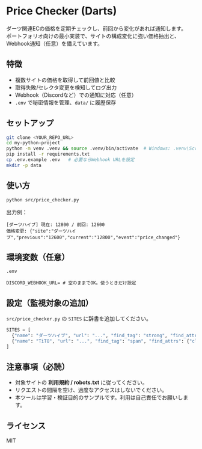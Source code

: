 # Price Checker (Darts)

ダーツ関連ECの価格を定期チェックし、前回から変化があれば通知します。  
ポートフォリオ向けの最小実装で、サイトの構成変化に強い価格抽出と、Webhook通知（任意）を備えています。

## 特徴
- 複数サイトの価格を取得して前回値と比較
- 取得失敗/セレクタ変更を検知してログ出力
- Webhook（Discordなど）での通知に対応（任意）
- `.env` で秘密情報を管理、`data/` に履歴保存

## セットアップ
```bash
git clone <YOUR_REPO_URL>
cd my-python-project
python -m venv .venv && source .venv/bin/activate  # Windows: .venv\Scripts\activate
pip install -r requirements.txt
cp .env.example .env   # 必要ならWebhook URLを設定
mkdir -p data
```

## 使い方
```bash
python src/price_checker.py
```
出力例：
```
[ダーツハイブ] 現在: 12800 / 前回: 12600
価格変更: {"site":"ダーツハイブ","previous":"12600","current":"12800","event":"price_changed"}
```

## 環境変数（任意）
`.env`
```
DISCORD_WEBHOOK_URL= # 空のままでOK。使うときだけ設定
```

## 設定（監視対象の追加）
`src/price_checker.py` の `SITES` に辞書を追加してください。
```python
SITES = [
  {"name": "ダーツハイブ", "url": "...", "find_tag": "strong", "find_attrs": {"id": "btocOnly"}},
  {"name": "TiTO", "url": "...", "find_tag": "span", "find_attrs": {"class": "discount_value"}},
]
```

## 注意事項（必読）
- 対象サイトの **利用規約 / robots.txt** に従ってください。
- リクエストの間隔を空け、過度なアクセスはしないでください。
- 本ツールは学習・検証目的のサンプルです。利用は自己責任でお願いします。

## ライセンス
MIT
